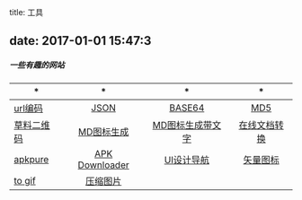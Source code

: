 ﻿title: 工具

date: 2017-01-01 15:47:3
---
##### 一些有趣的网站

| *|* | *|*|
| ------------- |:-------------:|:-------------:|:-------------:|
| [url编码](http://tool.chinaz.com/tools/urlencode.aspx)    | [JSON](http://json.cn/)| [BASE64](http://tool.chinaz.com/Tools/Base64.aspx)|[MD5](https://md5jiami.51240.com/)|
|[草料二维码](http://cli.im/text)|[MD图标生成](https://android-material-icon-generator.bitdroid.de/)|[MD图标生成带文字](https://romannurik.github.io/AndroidAssetStudio/index.html)|[在线文档转换](http://www.pdfdo.com/txt-to-pdf.aspx)|
|[apkpure](https://apkpure.com/)|[APK Downloader](https://apps.evozi.com/apk-downloader/)|[UI设计导航](http://hao.shejidaren.com/index.html)|[矢量图标](http://www.iconfont.cn)|
|[to gif](http://ezgif.com)|[压缩图片](https://tinypng.com/)|

